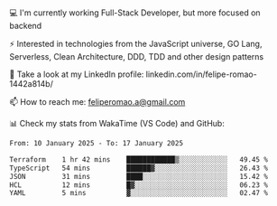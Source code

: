 💻 I'm currently working Full-Stack Developer, but more focused on backend

⚡ Interested in technologies from the JavaScript universe, GO Lang, Serverless, Clean Architecture, DDD, TDD and other design patterns

👥 Take a look at my LinkedIn profile: linkedin.com/in/felipe-romao-1442a814b/

📫 How to reach me: feliperomao.a@gmail.com

📊 Check my stats from WakaTime (VS Code) and GitHub:

<!--START_SECTION:waka-->

```txt
From: 10 January 2025 - To: 17 January 2025

Terraform    1 hr 42 mins    ████████████▒░░░░░░░░░░░░   49.45 %
TypeScript   54 mins         ██████▓░░░░░░░░░░░░░░░░░░   26.43 %
JSON         31 mins         ████░░░░░░░░░░░░░░░░░░░░░   15.42 %
HCL          12 mins         █▓░░░░░░░░░░░░░░░░░░░░░░░   06.23 %
YAML         5 mins          ▓░░░░░░░░░░░░░░░░░░░░░░░░   02.47 %
```

<!--END_SECTION:waka-->
